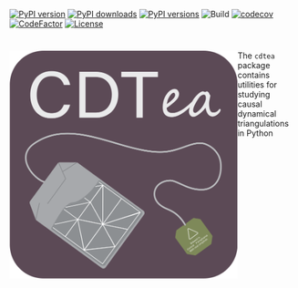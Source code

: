 
[![PyPI version](https://img.shields.io/pypi/v/cdtea)](https://pypi.org/project/cdtea/)
[![PyPI downloads](https://img.shields.io/pypi/dm/cdtea)](https://pypi.org/project/cdtea/)
[![PyPI versions](https://img.shields.io/pypi/pyversions/cdtea)](https://pypi.org/project/cdtea/)
![Build](https://github.com/JWKennington/cdtea/actions/workflows/build.yml/badge.svg)
[![codecov](https://codecov.io/gh/JWKennington/cdtea/branch/main/graph/badge.svg?token=PXZFr0Pjpr)](https://codecov.io/gh/JWKennington/cdtea)
[![CodeFactor](https://www.codefactor.io/repository/github/jwkennington/cdtea/badge)](https://www.codefactor.io/repository/github/jwkennington/cdtea)
[![License](https://img.shields.io/github/license/JWKennington/cdtea?color=magenta&label=License)](https://pypi.org/project/cdtea/)

# <img alt="CDTea" src="/img/logo_alternate.svg" height="400" align="left">

The `cdtea` package contains utilities for studying causal dynamical triangulations 
in Python
